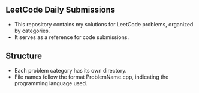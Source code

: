 ## LeetCode Daily Submissions
- This repository contains my solutions for LeetCode problems, organized by categories.
- It serves as a reference for code submissions.

## Structure
- Each problem category has its own directory.
- File names follow the format ProblemName.cpp, indicating the programming language used.
